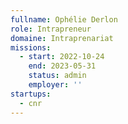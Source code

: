 ```yaml
---
fullname: Ophélie Derlon
role: Intrapreneur
domaine: Intraprenariat
missions:
  - start: 2022-10-24
    end: 2023-05-31
    status: admin
    employer: ''
startups:
  - cnr
---
```

